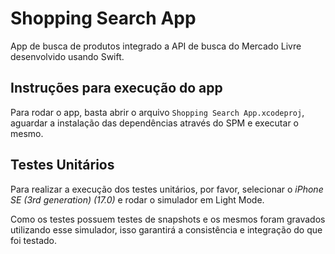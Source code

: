 # Shopping Search App
App de busca de produtos integrado a API de busca do Mercado Livre desenvolvido usando Swift.

## Instruções para execução do app
Para rodar o app, basta abrir o arquivo `Shopping Search App.xcodeproj`, aguardar a instalação das dependências através do SPM e executar o mesmo.

## Testes Unitários
Para realizar a execução dos testes unitários, por favor, selecionar o *iPhone SE (3rd generation) (17.0)* e rodar o simulador em Light Mode.

Como os testes possuem testes de snapshots e os mesmos foram gravados utilizando esse simulador, isso garantirá a consistência e integração do que foi testado.